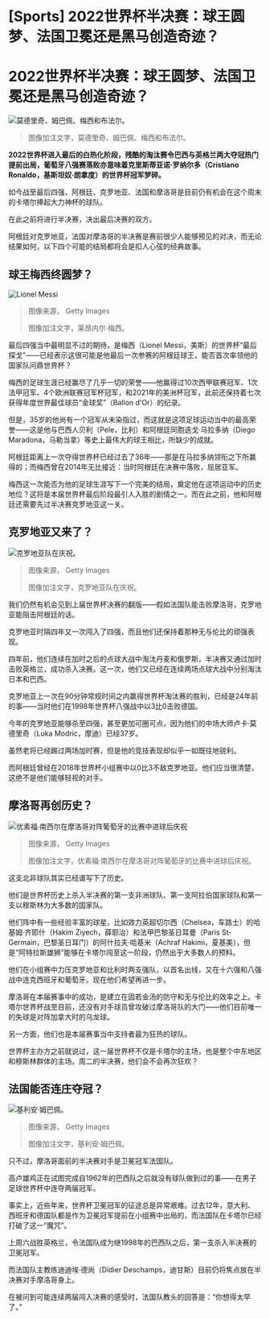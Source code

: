 # [Sports] 2022世界杯半决赛：球王圆梦、法国卫冕还是黑马创造奇迹？

#  2022世界杯半决赛：球王圆梦、法国卫冕还是黑马创造奇迹？


![莫德里奇、姆巴佩、梅西和布法尔。](_127974753_222fc572-69df-4608-9776-ccd37ce79281.png)

> 图像加注文字，莫德里奇、姆巴佩、梅西和布法尔。

**2022世界杯进入最后的白热化阶段，残酷的淘汰赛令巴西与英格兰两大夺冠热门提前出局，葡萄牙八强赛落败亦意味着克里斯蒂亚诺·罗纳尔多（Cristiano Ronaldo，基斯坦奴·朗拿度）的世界杯冠军梦碎。**

如今战至最后四强，阿根廷、克罗地亚、法国和摩洛哥是目前仍有机会在这个周末的卡塔尔捧起大力神杯的球队。

在此之前将进行半决赛，决出最后决赛的双方。

阿根廷对克罗地亚，法国对摩洛哥的半决赛是赛前很少人能够预见的对决，而无论结果如何，以下四个可能的结局都将会是扣人心弦的经典故事。

##  球王梅西终圆梦？

![Lionel Messi](_127972145_messi.jpg)

> 图像来源，  Getty Images
>
> 图像加注文字，莱昂内尔·梅西。

最后四强当中最明显不过的期待，是梅西（Lionel Messi，美斯）的世界杯“最后探戈”——已经表示这很可能是他最后一次参赛的阿根廷球王，能否首次率领他的国家队问鼎世界杯？

梅西的足球生涯已经赢尽了几乎一切的荣誉——他赢得过10次西甲联赛冠军、1次法甲冠军、4个欧洲联赛冠军杯冠军，和2021年的美洲杯冠军，此前还保持着七次获得年度世界最佳球员“金球奖”（Ballon d'Or）的纪录。

但是，35岁的他尚有一个冠军从未染指过，而这就是这项足球运动当中的最高荣誉——这是他与巴西人贝利（Pele，比利）和阿根廷同胞迭戈·马拉多纳（Diego Maradona，马勒当拿）等史上最伟大的球王相比，所缺少的成就。

阿根廷距离上一次夺得世界杯已经过去了36年——那是在马拉多纳领衔之下所赢得的；而梅西曾在2014年无比接近：当时阿根廷在决赛中落败，屈居亚军。

梅西这一次能否为他的足球生涯写下一个完美的结局，奠定他在这项运动中的历史地位？这将是本届世界杯最后阶段最引人入胜的剧情之一。而在此之前，他和阿根廷还需要先过半决赛克罗地亚这一关。

##  克罗地亚又来了？

![克罗地亚队在庆祝。](_127972404_croatiacelebrate.jpg)

> 图像来源，  Getty Images
>
> 图像加注文字，克罗地亚队在庆祝。

我们仍然有机会见到上届世界杯决赛的翻版——假如法国队能击败摩洛哥，克罗地亚能阻击阿根廷的话。

克罗地亚时隔四年又一次闯入了四强，而且他们还保持着那种无与伦比的顽强表现。

四年前，他们连续在加时之后的点球大战中淘汰丹麦和俄罗斯，半决赛又通过加时击败英格兰，成功杀入决赛。这一次，他们又已经在连续两场点球大战中分别淘汰日本和巴西。

克罗地亚上一次在90分钟常规时间之内赢得世界杯淘汰赛的胜利，已经是24年前的事——当时他们在1998年世界杯八强战中以3比0击败德国。

今年的克罗地亚能够杀至四强，甚至更加可圈可点，因为他们的中场大师卢卡·莫德里奇（Luka Modric，摩迪）已经37岁。

虽然老将已经踢过两场加时赛，但是他的竞技表现却似乎一如既往地锐利。

而阿根廷曾经在2018年世界杯小组赛中以0比3不敌克罗地亚。他们应当很清楚，这绝不是他们能够轻视的对手。

##  摩洛哥再创历史？

![优素福·南西尔在摩洛哥对阵葡萄牙的比赛中进球后庆祝](_127974497_1a8a2f7b-68b8-4604-82ba-35e4270ff8d9.jpg)

> 图像来源，  Getty Images
>
> 图像加注文字，优素福·南西尔在摩洛哥对阵葡萄牙的比赛中进球后庆祝。

这支北非球队其实已经谱写下了历史。

他们是世界杯历史上杀入半决赛的第一支非洲球队、第一支阿拉伯国家球队和第一支以穆斯林为大多数的国家队。

他们阵中有一些经验丰富的球星，比如效力英超切尔西（Chelsea，车路士）的哈基姆·齐耶什（Hakim Ziyech，薛耶治）和法甲巴黎圣日耳曼（Paris St-Germain，巴黎圣日耳门）的阿什拉夫·哈基米（Achraf Hakimi，夏基美），但是“阿特拉斯雄狮”能够在卡塔尔闯至这一阶段，仍然出乎大多数人的预料。

他们在小组赛中力压克罗地亚和比利时两支强队，以首名出线，又在十六强和八强战中连克西班牙和葡萄牙。现在他们希望再进一步。

摩洛哥在本届赛事中的成功，是建立在固若金汤的防守和无与伦比的效率之上。卡塔尔世界杯战至目前，还没有对手球员曾攻破过摩洛哥队的大门——他们目前唯一的失球是对阵加拿大时的乌龙球。

另一方面，他们也是本届赛事当中支持者最为狂热的球队。

世界杯主办方之前就说过，这一届世界杯不仅是卡塔尔的主场，也是整个中东地区和穆斯林群体的主场。周二的半决赛，他们会不会再次狂欢？

##  法国能否连庄夺冠？

![基利安·姆巴佩。](_127974752_a828dffc-8d5a-4e9c-86ec-e9aed76316ce.jpg)

> 图像来源，  Getty Images
>
> 图像加注文字，基利安·姆巴佩。

只不过，摩洛哥面前的半决赛对手是卫冕冠军法国队。

高卢雄鸡正在试图完成自1962年的巴西队之后就没有球队做到过的事——在男子足球世界杯中连夺两届冠军。

事实上，近些年来，世界杯卫冕冠军的征途总是异常艰难。过去12年，意大利、西班牙和德国队都是作为卫冕冠军提前在小组赛中出局的，而法国队在卡塔尔已经打破了这一“魔咒”。

上周六战胜英格兰，令法国队成为继1998年的巴西队之后，第一支杀入半决赛的卫冕冠军。

而法国队主教练迪迪埃·德尚（Didier Deschamps，迪甘斯）目前仍将焦点放在半决赛对手摩洛哥身上。

在被问到可能连续两届闯入决赛的感受时，法国队教头的回答是：“你想得太早了。”


